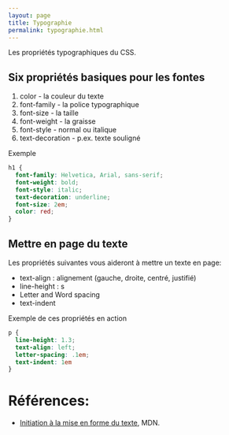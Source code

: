 ```yaml
---
layout: page
title: Typographie
permalink: typographie.html
---
```



Les propriétés typographiques du CSS.


## Six propriétés basiques pour les fontes

1. color - la couleur du texte
2. font-family - la police typographique
3. font-size - la taille
4. font-weight - la graisse
5. font-style - normal ou italique
6. text-decoration - p.ex. texte souligné

Exemple

```css
h1 {
  font-family: Helvetica, Arial, sans-serif;
  font-weight: bold;
  font-style: italic;
  text-decoration: underline;
  font-size: 2em;
  color: red;
}
```

## Mettre en page du texte

Les propriétés suivantes vous aideront à mettre un texte en page:


- text-align : alignement (gauche, droite, centré, justifié)
- line-height : s
- Letter and Word spacing
- text-indent

Exemple de ces propriétés en action

```css
p {
  line-height: 1.3;
  text-align: left;
  letter-spacing: .1em;
  text-indent: 1em
}
```

Références:
===

- [Initiation à la mise en forme du texte](https://developer.mozilla.org/fr/docs/Learn/CSS/Styling_text/Fundamentals), MDN.
